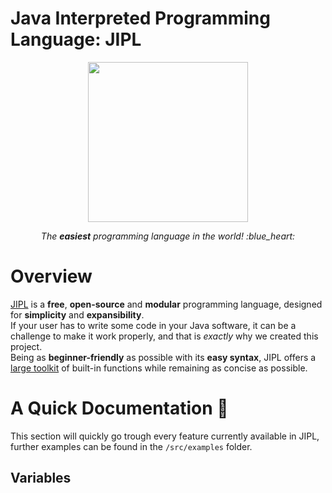 # Java Interpreted Programming Language: JIPL

<p align="center">
  <a href="https://github.com/HoloInJava/jipl">
    <img src="https://user-images.githubusercontent.com/77677018/194699224-4443d04d-8743-40c4-9c7d-641fff2f7c50.png" width="256"> 
  </a>
</p>
<p align="center">
  <i align="center">
    The <b>easiest</b> programming language in the world! :blue_heart:
  </i>
</p>

# Overview
[JIPL](https://github.com/HoloInJava/jipl) is a **free**, **open-source** and **modular** programming language, designed for **simplicity** and **expansibility**. <br>
If your user has to write some code in your Java software, it can be a challenge to make it work properly, and that is *exactly* why we created this project. <br>
Being as **beginner-friendly** as possible with its **easy syntax**, JIPL offers a [large toolkit](https://github.com/HoloInJava/jipl) of built-in functions while remaining as concise as possible.

# A Quick Documentation :page_with_curl:
This section will quickly go trough every feature currently available in JIPL, further examples can be found in the `/src/examples` folder.

## Variables
